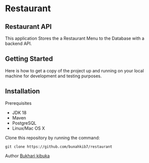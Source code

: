# Restaurant

## Restaurant API

This application Stores the a Restaurant Menu to the Database with a backend API.

## Getting Started
Here is how to get a copy of the project up and running on your local machine for development and testing purposes.

## Installation

Prerequisites
- JDK 18
- Maven
- PostgreSQL
- Linux/Mac OS X




Clone this repository by running the command:
```
git clone https://github.com/bunahkib7/restaurant
```

Author [Bukhari kibuka](https://www.linkedin.com/in/bukhari-bin-mahmoud-kibuka-00aab01b4/)
